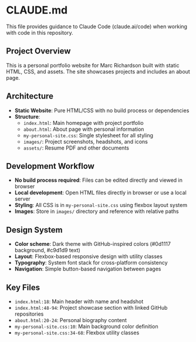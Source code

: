 # CLAUDE.md

This file provides guidance to Claude Code (claude.ai/code) when working with code in this repository.

## Project Overview
This is a personal portfolio website for Marc Richardson built with static HTML, CSS, and assets. The site showcases projects and includes an about page.

## Architecture
- **Static Website**: Pure HTML/CSS with no build process or dependencies
- **Structure**:
  - `index.html`: Main homepage with project portfolio
  - `about.html`: About page with personal information
  - `my-personal-site.css`: Single stylesheet for all styling
  - `images/`: Project screenshots, headshots, and icons
  - `assets/`: Resume PDF and other documents

## Development Workflow
- **No build process required**: Files can be edited directly and viewed in browser
- **Local development**: Open HTML files directly in browser or use a local server
- **Styling**: All CSS is in `my-personal-site.css` using flexbox layout system
- **Images**: Store in `images/` directory and reference with relative paths

## Design System
- **Color scheme**: Dark theme with GitHub-inspired colors (#0d1117 background, #c9d1d9 text)
- **Layout**: Flexbox-based responsive design with utility classes
- **Typography**: System font stack for cross-platform consistency
- **Navigation**: Simple button-based navigation between pages

## Key Files
- `index.html:18`: Main header with name and headshot
- `index.html:48-94`: Project showcase section with linked GitHub repositories
- `about.html:20-24`: Personal biography content
- `my-personal-site.css:10`: Main background color definition
- `my-personal-site.css:34-68`: Flexbox utility classes